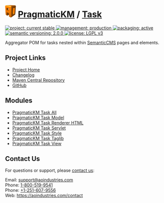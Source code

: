 # [<img src="ao-logo.png" alt="AO Logo" width="35" height="40">](https://aoindustries.com/) [PragmaticKM](https://pragmatickm.com/) / [Task](https://pragmatickm.com/task/)
<p>
	<a href="https://aoindustries.com/life-cycle#project-current-stable">
		<img src="https://pragmatickm.com/ao-badges/project-current-stable.svg" alt="project: current stable" />
	</a>
	<a href="https://aoindustries.com/life-cycle#management-production">
		<img src="https://pragmatickm.com/ao-badges/management-production.svg" alt="management: production" />
	</a>
	<a href="https://aoindustries.com/life-cycle#packaging-active">
		<img src="https://pragmatickm.com/ao-badges/packaging-active.svg" alt="packaging: active" />
	</a>
	<br />
	<a href="http://semver.org/spec/v2.0.0.html">
		<img src="https://pragmatickm.com/ao-badges/semver-2.0.0.svg" alt="semantic versioning: 2.0.0" />
	</a>
	<a href="https://www.gnu.org/licenses/lgpl-3.0">
		<img src="https://pragmatickm.com/ao-badges/license-lgpl-3.0.svg" alt="license: LGPL v3" />
	</a>
</p>

Aggregator POM for tasks nested within [SemanticCMS](https://semanticcms.com/) pages and elements.

## Project Links
* [Project Home](https://pragmatickm.com/task/)
* [Changelog](https://pragmatickm.com/task/changelog)
* [Maven Central Repository](https://search.maven.org/#search%7Cgav%7C1%7Cg:%22com.pragmatickm%22%20AND%20a:%22pragmatickm-task%22)
* [GitHub](https://github.com/aoindustries/pragmatickm-task)

## Modules
* [PragmaticKM Task All](https://pragmatickm.com/task/all/)
* [PragmaticKM Task Model](https://pragmatickm.com/task/model/)
* [PragmaticKM Task Renderer HTML](https://pragmatickm.com/task/renderer/html/)
* [PragmaticKM Task Servlet](https://pragmatickm.com/task/servlet/)
* [PragmaticKM Task Style](https://pragmatickm.com/task/style/)
* [PragmaticKM Task Taglib](https://pragmatickm.com/task/taglib/)
* [PragmaticKM Task View](https://pragmatickm.com/task/view/)

## Contact Us
For questions or support, please [contact us](https://aoindustries.com/contact):

Email: [support@aoindustries.com](mailto:support@aoindustries.com)  
Phone: [1-800-519-9541](tel:1-800-519-9541)  
Phone: [+1-251-607-9556](tel:+1-251-607-9556)  
Web: https://aoindustries.com/contact
